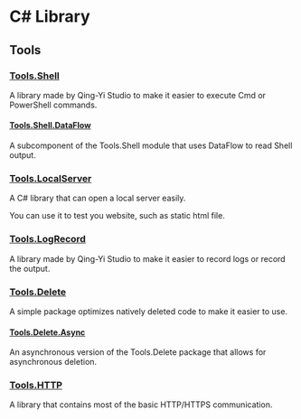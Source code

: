 # C# Library

## Tools

 ### [Tools.Shell](https://www.nuget.org/packages/Tools.Shell/)

A library made by Qing-Yi Studio to make it easier to execute Cmd or PowerShell commands.

#### [Tools.Shell.DataFlow](https://www.nuget.org/packages/Tools.Shell.DataFlow)

A subcomponent of the Tools.Shell module that uses DataFlow to read Shell output.

### [Tools.LocalServer](https://www.nuget.org/packages/Tools.LocalServer/)

A C# library that can open a local server easily.

You can use it to test you website, such as static html file.

### [Tools.LogRecord](https://www.nuget.org/packages/Tools.LogRecord)

A library made by Qing-Yi Studio to make it easier to record logs or record the output.

### [Tools.Delete](https://www.nuget.org/packages/Tools.Delete/)

A simple package optimizes natively deleted code to make it easier to use.

#### [Tools.Delete.Async](https://www.nuget.org/packages/Tools.Delete.Async/)

An asynchronous version of the Tools.Delete package that allows for asynchronous deletion.

### [Tools.HTTP](https://www.nuget.org/packages/Tools.HTTP/)

A library that contains most of the basic HTTP/HTTPS communication.
